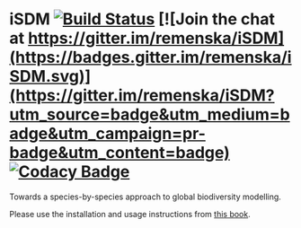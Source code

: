 # iSDM [![Build Status](https://travis-ci.org/remenska/iSDM.svg?branch=master)](https://travis-ci.org/remenska/iSDM) [![Join the chat at https://gitter.im/remenska/iSDM](https://badges.gitter.im/remenska/iSDM.svg)](https://gitter.im/remenska/iSDM?utm_source=badge&utm_medium=badge&utm_campaign=pr-badge&utm_content=badge) [![Codacy Badge](https://api.codacy.com/project/badge/Grade/71384d16ad254eef82c9900003c96fbe)](https://www.codacy.com/app/remenska/iSDM?utm_source=github.com&amp;utm_medium=referral&amp;utm_content=remenska/iSDM&amp;utm_campaign=Badge_Grade)
Towards a species-by-species approach to global biodiversity modelling.

Please use the installation and usage instructions from [this book](https://www.gitbook.com/book/remenska/isdm/details).
